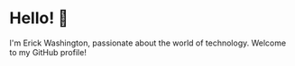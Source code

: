 # Hello! 👋

I'm Erick Washington, passionate about the world of technology. Welcome to my GitHub profile!

